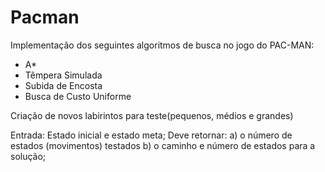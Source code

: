 # Pacman

Implementação dos seguintes algoritmos de busca no jogo do PAC-MAN:
 - A*
 - Têmpera Simulada
 - Subida de Encosta
 - Busca de Custo Uniforme

Criação de novos labirintos para teste(pequenos, médios e grandes)

Entrada: Estado inicial e estado meta;
Deve retornar:
a) o número de estados (movimentos) testados
b) o caminho e número de estados para a solução;
